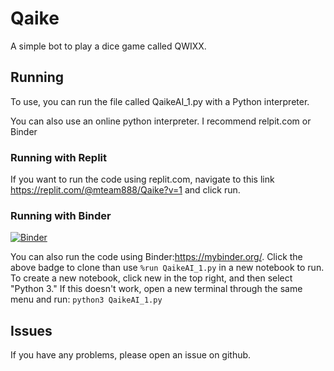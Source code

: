 # Qaike
A simple bot to play a dice game called QWIXX.

## Running
To use, you can run the file called QaikeAI_1.py with a Python interpreter.

You can also use an online python interpreter. I recommend relpit.com or Binder

### Running with Replit
If you want to run the code using replit.com, navigate to this link https://replit.com/@mteam888/Qaike?v=1
and click run.

### Running with Binder
[![Binder](https://mybinder.org/badge_logo.svg)](https://mybinder.org/v2/gh/mteam88/Qaike/main)

You can also run the code using Binder:https://mybinder.org/. Click the above badge to clone than use `%run QaikeAI_1.py` in a new notebook to run.
To create a new notebook, click new in the top right, and then select "Python 3." If this doesn't work, open a new terminal through the same menu and run: `python3 QaikeAI_1.py`

## Issues
If you have any problems, please open an issue on github.
